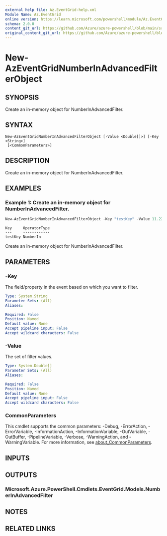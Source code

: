 ```yaml
---
external help file: Az.EventGrid-help.xml
Module Name: Az.EventGrid
online version: https://learn.microsoft.com/powershell/module/Az.EventGrid/new-azeventgridnumberinadvancedfilterobject
schema: 2.0.0
content_git_url: https://github.com/Azure/azure-powershell/blob/main/src/EventGrid/EventGrid/help/New-AzEventGridNumberInAdvancedFilterObject.md
original_content_git_url: https://github.com/Azure/azure-powershell/blob/main/src/EventGrid/EventGrid/help/New-AzEventGridNumberInAdvancedFilterObject.md
---
```


# New-AzEventGridNumberInAdvancedFilterObject

## SYNOPSIS
Create an in-memory object for NumberInAdvancedFilter.

## SYNTAX

```
New-AzEventGridNumberInAdvancedFilterObject [-Value <Double[]>] [-Key <String>]
 [<CommonParameters>]
```

## DESCRIPTION
Create an in-memory object for NumberInAdvancedFilter.

## EXAMPLES

### Example 1: Create an in-memory object for NumberInAdvancedFilter.
```powershell
New-AzEventGridNumberInAdvancedFilterObject -Key "testKey" -Value 11.22,22.33
```

```output
Key     OperatorType
---     ------------
testKey NumberIn
```

Create an in-memory object for NumberInAdvancedFilter.

## PARAMETERS

### -Key
The field/property in the event based on which you want to filter.

```yaml
Type: System.String
Parameter Sets: (All)
Aliases:

Required: False
Position: Named
Default value: None
Accept pipeline input: False
Accept wildcard characters: False
```

### -Value
The set of filter values.

```yaml
Type: System.Double[]
Parameter Sets: (All)
Aliases:

Required: False
Position: Named
Default value: None
Accept pipeline input: False
Accept wildcard characters: False
```

### CommonParameters
This cmdlet supports the common parameters: -Debug, -ErrorAction, -ErrorVariable, -InformationAction, -InformationVariable, -OutVariable, -OutBuffer, -PipelineVariable, -Verbose, -WarningAction, and -WarningVariable. For more information, see [about_CommonParameters](http://go.microsoft.com/fwlink/?LinkID=113216).

## INPUTS

## OUTPUTS

### Microsoft.Azure.PowerShell.Cmdlets.EventGrid.Models.NumberInAdvancedFilter

## NOTES

## RELATED LINKS
